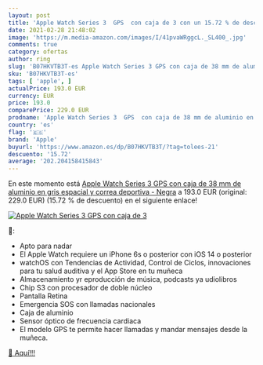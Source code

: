 ```yaml
---
layout: post
title: 'Apple Watch Series 3  GPS  con caja de 3 con un 15.72 % de descuento'
date: 2021-02-28 21:48:02
image: 'https://m.media-amazon.com/images/I/41pvaWRggcL._SL400_.jpg'
comments: true
category: ofertas
author: ring
slug: 'B07HKVTB3T-es Apple Watch Series 3 GPS con caja de 38 mm de aluminio en...'
sku: 'B07HKVTB3T-es'
tags: [ 'apple', ]
actualPrice: 193.0 EUR
currency: EUR
price: 193.0
comparePrice: 229.0 EUR
prodname: 'Apple Watch Series 3  GPS  con caja de 38 mm de aluminio en gris espacial y correa deportiva - Negra'
country: 'es'
flag: '🇪🇸'
brand: 'Apple'
buyurl: 'https://www.amazon.es/dp/B07HKVTB3T/?tag=tolees-21'
descuento: '15.72'
average: '202.204158415843'
---
```


En este momento está [Apple Watch Series 3  GPS  con caja de 38 mm de aluminio en gris espacial y correa deportiva - Negra](https://www.amazon.es/dp/B07HKVTB3T/?tag=tolees-21) a 193.0 EUR (original: 229.0 EUR) (15.72 %  de descuento) en el siguiente enlace!

[![Apple Watch Series 3  GPS  con caja de 3](https://m.media-amazon.com/images/I/41pvaWRggcL._SL400_.jpg)](https://www.amazon.es/dp/B07HKVTB3T/?tag=tolees-21)

🔎:

- Apto para nadar
- El Apple Watch requiere un iPhone 6s o posterior con iOS 14 o posterior
- watchOS con Tendencias de Actividad, Control de Ciclos, innovaciones para tu salud auditiva y el App Store en tu muñeca
- Almacenamiento yr eproducción de música, podcasts ya udiolibros
- Chip S3 con procesador de doble núcleo
- Pantalla Retina
- Emergencia SOS con llamadas nacionales
- Caja de aluminio
- Sensor óptico de frecuencia cardiaca
- El modelo GPS te permite hacer llamadas y mandar mensajes desde la muñeca.

[🛒 Aquí!!!](https://www.amazon.es/dp/B07HKVTB3T/?tag=tolees-21)
